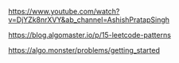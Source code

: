 https://www.youtube.com/watch?v=DjYZk8nrXVY&ab_channel=AshishPratapSingh

https://blog.algomaster.io/p/15-leetcode-patterns

https://algo.monster/problems/getting_started